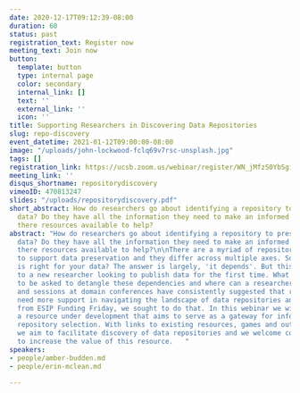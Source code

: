 ```yaml
---
date: 2020-12-17T09:12:39-08:00
duration: 60
status: past
registration_text: Register now
meeting_text: Join now
button:
  template: button
  type: internal page
  color: secondary
  internal_link: []
  text: ''
  external_link: ''
  icon: ''
title: Supporting Researchers in Discovering Data Repositories
slug: repo-discovery
event_datetime: 2021-01-12T09:00:00-08:00
image: "/uploads/john-lockwood-fclq69v7rsc-unsplash.jpg"
tags: []
registration_link: https://ucsb.zoom.us/webinar/register/WN_jMfzS0YbSgibcQT3btj4-A
meeting_link: ''
disqus_shortname: repositorydiscovery
vimeoID: 470813247
slides: "/uploads/repositorydiscovery.pdf"
short_abstract: How do researchers go about identifying a repository to preserve their
  data? Do they have all the information they need to make an informed decision? Are
  there resources available to help?
abstract: "How do researchers go about identifying a repository to preserve their
  data? Do they have all the information they need to make an informed decision? Are
  there resources available to help?\n\nThere are a myriad of repositories available
  to support data preservation and they differ across multiple axes. So which one
  is right for your data? The answer is largely, 'it depends'. But this can be frustrating
  to a new researcher looking to publish data for the first time. What questions need
  to be asked to detangle these dependencies and where can a researcher go for answers?\n\nConversations
  and sessions at domain conferences have consistently suggested that researchers
  need more support in navigating the landscape of data repositories and with support
  from ESIP Funding Friday, we sought to do that. In this webinar we will introduce
  a resource under development that aims to serve as a gateway for information about
  repository selection. With links to existing resources, games and outreach materials,
  we aim to facilitate discovery of data repositories and we welcome contributions
  to increase the value of this resource.   "
speakers:
- people/amber-budden.md
- people/erin-mclean.md

---
```

